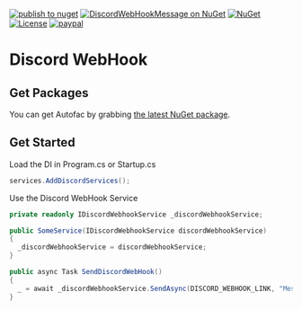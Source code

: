 [![publish to nuget](https://github.com/ShadyNagy/DiscordWebHook/actions/workflows/nugt-publish.yml/badge.svg)](https://github.com/ShadyNagy/DiscordWebHook/actions/workflows/nugt-publish.yml)
[![DiscordWebHookMessage on NuGet](https://img.shields.io/nuget/v/DiscordWebHookMessage?label=DiscordWebHookMessage)](https://www.nuget.org/packages/DiscordWebHookMessage/)
[![NuGet](https://img.shields.io/nuget/dt/DiscordWebHookMessage)](https://www.nuget.org/packages/DiscordWebHookMessage)
[![License](https://img.shields.io/badge/License-MIT-blue.svg)](https://github.com/ShadyNagy/DiscordWebHook/blob/main/LICENSE)
[![paypal](https://img.shields.io/badge/PayPal-tip%20me-green.svg?logo=paypal)](https://www.paypal.me/shadynagy)

# Discord WebHook

## Get Packages
You can get Autofac by grabbing [the latest NuGet package](https://www.nuget.org/packages/DiscordWebHookMessage). 

## Get Started
Load the DI in Program.cs or Startup.cs
```csharp
services.AddDiscordServices();
```

Use the Discord WebHook Service
```csharp
private readonly IDiscordWebhookService _discordWebhookService;		

public SomeService(IDiscordWebhookService discordWebhookService)
{
  _discordWebhookService = discordWebhookService;
}

public async Task SendDiscordWebHook() 
{
  _ = await _discordWebhookService.SendAsync(DISCORD_WEBHOOK_LINK, "Message");
}
```
